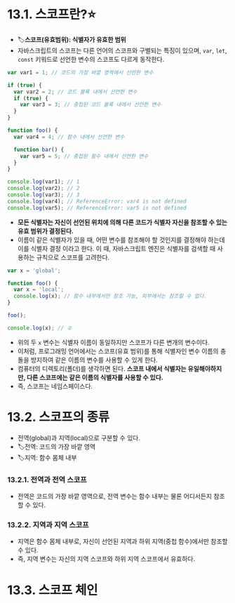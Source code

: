 # 13.1. 스코프란?⭐
- 🏷️**스코프(유효범위): 식별자가 유효한 범위**
- 자바스크립트의 스코프는 다른 언어의 스코프와 구별되는 특징이 있으며, `var`, `let`, `const` 키워드로 선언한 변수의 스코프도 다르게 동작한다.
```javascript
var var1 = 1; // 코드의 가장 바깥 영역에서 선언한 변수

if (true) {
  var var2 = 2; // 코드 블록 내에서 선언한 변수
  if (true) {
    var var3 = 3; // 중첩된 코드 블록 내에서 선언한 변수
  }
}

function foo() {
  var var4 = 4; // 함수 내에서 선언한 변수

  function bar() {
    var var5 = 5; // 중첩된 함수 내에서 선언한 변수
  }
}

console.log(var1); // 1
console.log(var2); // 2
console.log(var3); // 3
console.log(var4); // ReferenceError: var4 is not defined
console.log(var5); // ReferenceError: var5 is not defined
```
- **모든 식별자는 자신이 선언된 위치에 의해 다른 코드가 식별자 자신을 참조할 수 있는 유효 범위가 결정된다.**
- 이름이 같은 식별자가 있을 때, 어떤 변수를 참조해야 할 것인지를 결정해야 하는데 이를 식별자 결정 이라고 한다. 이 때, 자바스크립트 엔진은 식별자를 검색할 때 사용하는 규칙으로 스코프를 고려한다.
```javascript
var x = 'global';

function foo() {
  var x = 'local';
  console.log(x); // 함수 내부에서만 참조 가능, 외부에서는 참조할 수 없다.
}

foo();

console.log(x); // ②
```
- 위의 두 `x` 변수는 식별자 이름이 동일하지만 스코프가 다른 변개의 변수이다.
- 이처럼, 프로그래밍 언어에서는 스코프(유효 범위)를 통해 식별자인 변수 이름의 충돌을 방지하여 같은 이름의 변수를 사용할 수 있게 한다.
- 컴퓨터의 디렉토리(폴더)를 생각하면 된다. **스코프 내에서 식별자는 유일해야하지만, 다른 스코프에는 같은 이름의 식별자를 사용할 수 있다.**
- 즉, 스코프는 네임스페이스다.

# 13.2. 스코프의 종류
- 전역(global)과 지역(local)으로 구분할 수 있다.
- 🏷️전역: 코드의 가장 바깥 영역
- 🏷️지역: 함수 몸체 내부

### 13.2.1. 전역과 전역 스코프
- 전역은 코드의 가장 바깥 영역으로, 전역 변수는 함수 내부는 물론 어디서든지 참조할 수 있다.

### 13.2.2. 지역과 지역 스코프
- 지역은 함수 몸체 내부로, 자신이 선언된 지역과 하위 지역(중첩 함수)에서만 참조할 수 있다.
- 즉, 지역 변수는 자신의 지역 스코프와 하위 지역 스코프에서 유효하다.

# 13.3. 스코프 체인
